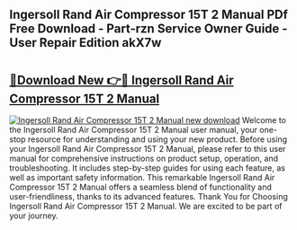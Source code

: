## Ingersoll Rand Air Compressor 15T 2 Manual PDf Free Download - Part-rzn Service Owner Guide - User Repair Edition akX7w

# <h2><a href="http://bc77815.oget.top/?id=Ingersoll+Rand+Air+Compressor+15T+2+Manual">🔗Download New 👉🔴 Ingersoll Rand Air Compressor 15T 2 Manual</a></h2>

[![Ingersoll Rand Air Compressor 15T 2 Manual new download](https://i.imgur.com/5g1atiW.png)](http://bc77815.oget.top/?id=Ingersoll+Rand+Air+Compressor+15T+2+Manual)
Welcome to the Ingersoll Rand Air Compressor 15T 2 Manual user manual, your one-stop resource for understanding and using your new product. Before using your Ingersoll Rand Air Compressor 15T 2 Manual, please refer to this user manual for comprehensive instructions on product setup, operation, and troubleshooting. It includes step-by-step guides for using each feature, as well as important safety information. This remarkable Ingersoll Rand Air Compressor 15T 2 Manual offers a seamless blend of functionality and user-friendliness, thanks to its advanced features. Thank You for Choosing Ingersoll Rand Air Compressor 15T 2 Manual. We are excited to be part of your journey.
